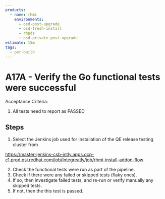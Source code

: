 ```yaml
---
products:
  - name: rhmi
    environments:
      - osd-post-upgrade
      - osd-fresh-install
      - rhpds
      - osd-private-post-upgrade
estimate: 15m
tags:
  - per-build
---
```


# A17A - Verify the Go functional tests were successful

Acceptance Criteria:

1. All tests need to report as PASSED

## Steps

1. Select the Jenkins job used for installation of the QE release testing cluster from

https://master-jenkins-csb-intly.apps.ocp-c1.prod.psi.redhat.com/job/Integreatly/job/rhmi-install-addon-flow

2. Check the functional tests were run as part of the pipeline.
3. Check if there were any failed or skipped tests (flaky ones).
4. If so, then investigate failed tests, and re-run or verify manually any skipped tests.
5. If not, then the this test is passed.
